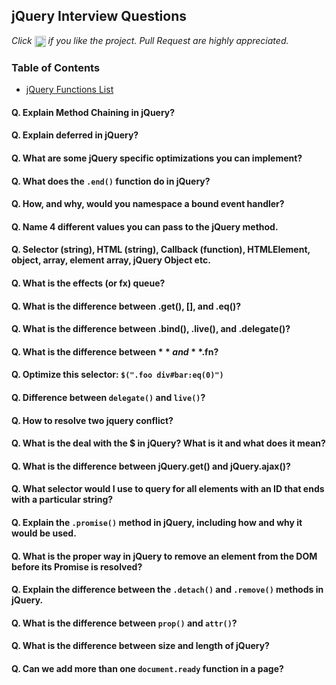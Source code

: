 ## jQuery Interview Questions

*Click <img src="https://github.com/learning-zone/jquery-interview-questions/blob/master/assets/star.png" width="18" height="18" align="absmiddle" title="Star" /> if you like the project. Pull Request are highly appreciated.*

### Table of Contents

* [jQuery Functions List](jquery-functions-list.md)  


#### Q. Explain Method Chaining in jQuery?
#### Q. Explain **deferred** in jQuery?
#### Q. What are some jQuery specific optimizations you can implement?
#### Q. What does the `.end()` function do in jQuery?
#### Q. How, and why, would you namespace a bound event handler?
#### Q. Name 4 different values you can pass to the jQuery method.
#### Q. Selector (string), HTML (string), Callback (function), HTMLElement, object, array, element array, jQuery Object etc.
#### Q. What is the effects (or fx) queue?
#### Q. What is the difference between .get(), [], and .eq()?
#### Q. What is the difference between .bind(), .live(), and .delegate()?
#### Q. What is the difference between **$** and **$.fn**?
#### Q. Optimize this selector: `$(".foo div#bar:eq(0)")`
#### Q. Difference between `delegate()` and `live()`?
#### Q. How to resolve two jquery conflict?
#### Q. What is the deal with the **$** in jQuery? What is it and what does it mean?
#### Q. What is the difference between jQuery.get() and jQuery.ajax()?
#### Q. What selector would I use to query for all elements with an ID that ends with a particular string?
#### Q. Explain the `.promise()` method in jQuery, including how and why it would be used.
#### Q. What is the proper way in jQuery to remove an element from the DOM before its Promise is resolved?
#### Q. Explain the difference between the `.detach()` and `.remove()` methods in jQuery.
#### Q. What is the difference between `prop()` and `attr()`?
#### Q. What is the difference between **size** and **length** of jQuery?
#### Q. Can we add more than one `document.ready` function in a page?